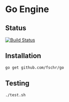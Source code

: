 # Go Engine

## Status
[![Build Status](https://travis-ci.org/fschr/mo.png)](https://travis-ci.org/free-go-foundation/go-engine)

## Installation

```bash
go get github.com/fschr/go
```

## Testing

```bash
./test.sh
```
